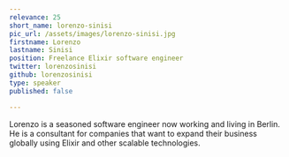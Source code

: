 ```yaml
---
relevance: 25
short_name: lorenzo-sinisi
pic_url: /assets/images/lorenzo-sinisi.jpg
firstname: Lorenzo
lastname: Sinisi
position: Freelance Elixir software engineer
twitter: lorenzosinisi
github: lorenzosinisi
type: speaker
published: false

---
```

<p>Lorenzo is a seasoned software engineer now working and living in Berlin. He is a consultant for companies that want to expand their business globally using Elixir and other scalable technologies. </p>

